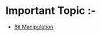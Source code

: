 
# Important Topic :- 

 - [Bit Manipulation](https://awesomeopensource.com/project/elangosundar/awesome-README-templates)
 

